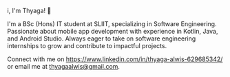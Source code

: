 i, I'm Thyaga! 👋

I'm a BSc (Hons) IT student at SLIIT, specializing in Software Engineering. Passionate about mobile app development with experience in Kotlin, Java, and Android Studio. Always eager to take on software engineering internships to grow and contribute to impactful projects.

Connect with me on https://www.linkedin.com/in/thyaga-alwis-629685342/ or email me at thyagaalwis@gmail.com.
